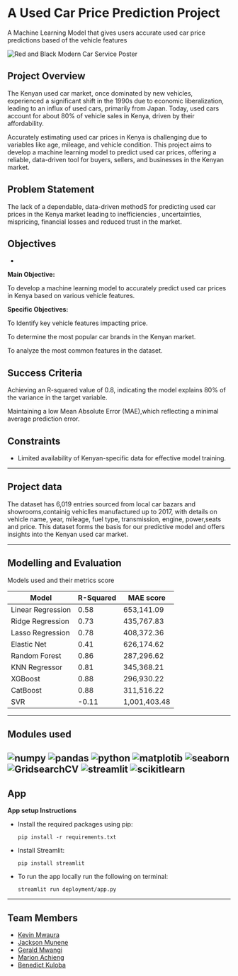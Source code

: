 # A Used Car Price Prediction Project

A Machine Learning Model that gives users  accurate used car price predictions  based of the vehicle features
<p>

![Red and Black Modern Car Service Poster](https://github.com/user-attachments/assets/382e85c2-6bf7-4a2a-b2f0-a3fc34895693)


## Project Overview
The Kenyan used car market, once dominated by new vehicles, experienced a significant shift in the 1990s due to economic liberalization, leading to an influx of used cars, primarily from Japan. Today, used cars account for about 80% of vehicle sales in Kenya, driven by their affordability. 

Accurately estimating used car prices in Kenya is challenging due to variables like age, mileage, and vehicle condition. This project aims to develop a machine learning model to predict used car prices, offering a reliable, data-driven tool for buyers, sellers, and businesses in the Kenyan market.

## Problem Statement
The lack of a dependable, data-driven methodS for predicting used car prices in the Kenya market leading to inefficiencies , uncertainties, mispricing, financial losses and reduced trust in the market.

## Objectives
-
**Main Objective:**

To develop a machine learning model to accurately predict used car prices in Kenya based on various vehicle features.

**Specific Objectives:**

To Identify key vehicle features impacting price.

To determine the most popular car brands in the Kenyan market.

To analyze the most common features in the dataset.

## **Success Criteria**
Achieving an R-squared value of 0.8, indicating the model explains 80% of the variance in the target variable.

Maintaining a low Mean Absolute Error (MAE),which  reflecting a minimal average prediction error.

## Constraints
- Limited availability of Kenyan-specific data for effective model training.
---
## Project data

The dataset has 6,019 entries sourced from local car bazars and showrooms,containig vehiclles manufactured up to 2017, with details on vehicle name, year, mileage, fuel type, transmission, engine, power,seats and price. This dataset forms the basis for our predictive model and offers insights into the Kenyan used car market.

---
## Modelling and Evaluation

Models used and their metrics score

| Model                  | R-Squared | MAE score   |
|------------------------|-----------|-------------|
| Linear Regression     | 0.58      | 653,141.09  |
| Ridge Regression       | 0.73      | 435,767.83  |
| Lasso Regression       | 0.78      | 408,372.36  |
| Elastic Net            | 0.41      | 626,174.62  |
| Random Forest          | 0.86      | 287,296.62  |
| KNN Regressor          | 0.81      | 345,368.21  |
| XGBoost                | 0.88      | 296,930.22  |
| CatBoost               | 0.88      | 311,516.22  |
| SVR                    | -0.11     | 1,001,403.48|
---
## Modules used

![numpy](https://img.shields.io/badge/Numpy-777BB4?style=for-the-badge&logo=numpy&logoColor=white)
![pandas](https://img.shields.io/badge/Pandas-2C2D72?style=for-the-badge&logo=pandas&logoColor=white)
![python](https://img.shields.io/badge/Python-FFD43B?style=for-the-badge&logo=python&logoColor=blue)
![matplotib](https://img.shields.io/badge/matplotib-FF6F00?style=for-the-badge&logo=tensorflow&logoColor=blue)
![seaborn](https://img.shields.io/badge/seaborn-D00000?style=for-the-badge&logo=keras&logoColor=white)
![GridsearchCV](https://img.shields.io/badge/gridsearchcv-5C3EE8?style=for-the-badge&logo=opencv&logoColor=black)
![streamlit](https://img.shields.io/badge/streamlit-FF4B4B?style=for-the-badge&logo=streamlit&logoColor=pink)
![scikitlearn](https://img.shields.io/badge/scikit_learn-F7931E?style=for-the-badge&logo=scikit-learn&logoColor=white)
---

## App


**App setup Instructions**

* Install the required packages using pip:

    ```
    pip install -r requirements.txt
    ```

* Install Streamlit:

    ```
    pip install streamlit
    ```

* To run the app locally run the following on terminal:
    ```
    streamlit run deployment/app.py
---
## Team Members

* [Kevin Mwaura](https://github.com/TyrionCodister)
* [Jackson Munene](https://github.com/jakkkc)
* [Gerald Mwangi](https://github.com/Geraldkigotho)
* [Marion Achieng](https://github.com/marionrion)
* [Benedict Kuloba](https://github.com/myles-G)

